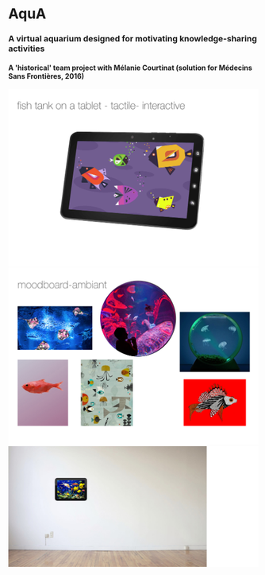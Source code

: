 # AquA
### A virtual aquarium designed for motivating knowledge-sharing activities
#### A 'historical' team project with Mélanie Courtinat (solution for Médecins Sans Frontières, 2016)

![master_img](./master_img.png)
![img1](mockup/1.jpg)
![img2](mockup/2.jpg)
